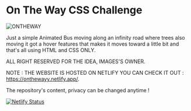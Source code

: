 # On The Way CSS Challenge

![ONTHEWAY](https://user-images.githubusercontent.com/96151694/154663386-d8c635aa-51fe-4471-aca0-bb03d2a7bdb1.png)

Just a simple Animated Bus moving along an infinity road where trees also moving it got a hover features that makes it moves toward a little bit and that's all using HTML and CSS ONLY.

ALL RIGHT RESERVED FOR THE IDEA, IMAGES'S OWNER.

NOTE : THE WEBSITE IS HOSTED ON NETLIFY YOU CAN CHECK IT OUT : https://onthewayy.netlify.app/.

The repository's content, privacy can be changed anytime !

[![Netlify Status](https://api.netlify.com/api/v1/badges/54275988-ba2c-4bdd-a03e-7a6ea9576161/deploy-status)](https://app.netlify.com/sites/onthewayy/deploys)
